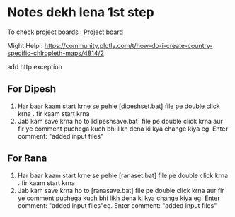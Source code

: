 # Notes dekh lena 1st step 

To check project boards : [Project board](https://github.com/cannibalcheeseburger/covid-19-tracker/projects/1)

Might Help : https://community.plotly.com/t/how-do-i-create-country-specific-chlropleth-maps/4814/2

add http exception

## For Dipesh

1. Har baar kaam start krne se pehle [dipeshset.bat] file pe double click krna . fir kaam start krna
2. Jab kam save krna ho to [dipeshsave.bat] file pe double click krna aur fir ye comment puchega kuch bhi likh dena ki kya change kiya
    eg. Enter comment: "added input files"

## For Rana

1. Har baar kaam start krne se pehle [ranaset.bat] file pe double click krna . fir kaam start krna
2. Jab kam save krna ho to [ranasave.bat] file pe double click krna aur fir ye comment puchega kuch bhi likh dena ki kya change kiya
    eg. Enter comment: "added input files"eg. Enter comment: "added input files"


  